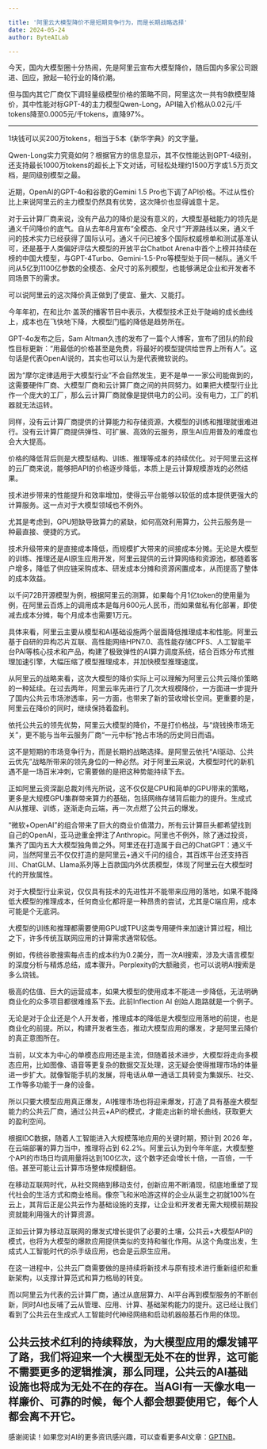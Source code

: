 ```yaml
---

title: '阿里云大模型降价不是短期竞争行为，而是长期战略选择'
date: 2024-05-24
author: ByteAILab

---
```


今天，国内大模型圈十分热闹，先是阿里云宣布大模型降价，随后国内多家公司跟进、回应，掀起一轮行业的降价潮。

但与国内其它厂商仅下调轻量级模型价格的策略不同，阿里这次一共有9款模型降价，其中性能对标GPT-4的主力模型Qwen-Long，API输入价格从0.02元/千tokens降至0.0005元/千tokens，直降97%。

---
1块钱可以买200万tokens，相当于5本《新华字典》的文字量。

Qwen-Long实力究竟如何？根据官方的信息显示，其不仅性能达到GPT-4级别，还支持最长1000万tokens的超长上下文对话，可轻松处理约1500万字或1.5万页文档，是同级别模型之最。

近期，OpenAI的GPT-4o和谷歌的Gemini 1.5 Pro也下调了API价格。不过从性价比上来说阿里云的主力模型仍然具有优势，这次降价也显得诚意十足。

对于云计算厂商来说，没有产品力的降价是没有意义的，大模型基础能力的领先是通义千问降价的底气。自从去年8月宣布“全模态、全尺寸”开源路线以来，通义千问的技术实力已经获得了国际认可。通义千问已被多个国际权威榜单和测试基准认可，还是基于人类偏好评估大模型的开放平台Chatbot Arena中首个上榜并持续在榜的中国大模型，与GPT-4Turbo、Gemini-1.5-Pro等模型处于同一梯队。通义千问从5亿到1100亿参数的全模态、全尺寸的系列模型，也能够满足企业和开发者不同场景下的需求。

可以说阿里云的这次降价真正做到了便宜、量大、又能打。

今年年初，在和比尔·盖茨的播客节目中表示，大模型技术正处于陡峭的成长曲线上，成本也在飞快地下降，大模型门槛的降低是趋势所在。

GPT-4o发布之后，Sam Altman久违的发布了一篇个人博客，宣布了团队的阶段性目标更新：“用最低的价格甚至是免费，将最好的模型提供给世界上所有人”。这句话是代表OpenAI说的，其实也可以认为是代表微软说的。

因为“摩尔定律适用于大模型行业”不会自然发生，更不是单一一家公司能做到的，这需要硬件厂商、大模型厂商和云计算厂商之间的共同努力。如果把大模型行业比作一个庞大的工厂，那么云计算厂商就像是提供电力的公司。没有电力，工厂的机器就无法运转。

同样，没有云计算厂商提供的计算能力和存储资源，大模型的训练和推理就很难进行。没有云计算厂商提供弹性、可扩展、高效的云服务，原生AI应用普及的难度也会大大提高。

价格的降低背后则是大模型结构、训练、推理等成本的持续优化。对于阿里云这样的云厂商来说，能够把API的价格逐步降低，本质上是云计算规模游戏的必然结果。

技术进步带来的性能提升和效率增加，使得云平台能够以较低的成本提供更强大的计算服务。这一点对于大模型领域也不例外。

尤其是考虑到，GPU短缺导致算力的紧缺，如何高效利用算力，公共云服务是一种最直接、便捷的方式。

技术升级带来的是直接成本降低，而规模扩大带来的间接成本分摊。无论是大模型的训练、推理还是AI原生应用开发，阿里云提供的云计算网络和资源池，都随着客户增多，降低了供应链采购成本、研发成本分摊和资源闲置成本，从而提高了整体的成本效益。

以千问72B开源模型为例，根据阿里云的测算，如果每个月1亿token的使用量为例，在阿里云百炼上的调用成本是每月600元人民币，而如果做私有化部署，即使减去成本分摊，每个月成本也需要1万元。

具体来看，阿里云主要从模型和AI基础设施两个层面降低推理成本和性能。阿里云基于自研的异构芯片互联、高性能网络HPN7.0、高性能存储CPFS、人工智能平台PAI等核心技术和产品，构建了极致弹性的AI算力调度系统，结合百炼分布式推理加速引擎，大幅压缩了模型推理成本，并加快模型推理速度。

从阿里云的战略来看，这次大模型的降价实际上可以理解为阿里云公共云降价策略的一种延续。在过去两年，阿里云率先进行了几次大规模降价，一方面进一步提升了国内公共云市场渗透率，另一方面，也带来了新的营收增长空间。更重要的是，阿里云在降价的同时，继续保持着盈利。

依托公共云的领先优势，阿里云大模型的降价，不是打价格战，与“烧钱换市场无关”，更不能与当年云服务厂商“一元中标”抢占市场的历史同日而语。

这不是短期的市场竞争行为，而是长期的战略选择。是阿里云依托“AI驱动、公共云优先”战略所带来的领先身位的一种必然。对于阿里云来说，大模型时代的新机遇不是一场百米冲刺，它需要做的是把这种势能持续下去。

正如阿里云资深副总裁刘伟光所说，这不仅仅是CPU和简单的GPU带来的策略，更多是大规模GPU集群带来算力的基础，包括网络存储背后能力的提升。生成式AI从推理、训练，逐渐走向云端，再一次点燃了公共云的爆发。

“微软+OpenAI”的组合带来了巨大的商业价值潜力，所有云计算巨头都希望找到自己的OpenAI，亚马逊重金押注了Anthropic。阿里也不例外，除了通过投资，集齐了国内五大大模型独角兽之外。阿里还在打造属于自己的ChatGPT：通义千问，当然阿里云不仅仅打造的是阿里云+通义千问的组合，其百炼平台还支持百川、ChatGLM、Llama系列等上百款国内外优质模型，体现了阿里云在大模型时代的开放属性。

对于大模型行业来说，仅仅具有技术的先进性并不能带来应用的落地，如果不能降低大模型的推理成本，任何商业化都将是一种昂贵的尝试，尤其是C端应用，成本可能是个无底洞。

大模型的训练和推理都需要使用GPU或TPU这类专用硬件来加速计算过程，相比之下，许多传统互联网应用的计算需求通常较低。

例如，传统谷歌搜索每点击的成本约为0.2美分，而一次AI搜索，涉及大语言模型的深度分析与精炼总结，成本骤升。Perplexity的大额融资，也可以说明AI搜索是多么烧钱。

极高的估值、巨大的运营成本，如果大模型的使用成本不能进一步降低，无法明确商业化的众多项目都很难维系下去。此前Inflection AI 创始人跑路就是一个例子。

无论是对于企业还是个人开发者，推理成本的降低是大模型应用落地的前提，也是商业化的前提。所以，构建开发者生态，推动大模型应用的爆发，才是阿里云降价的真正意图所在。

当前，以文本为中心的单模态应用还是主流，但随着技术进步，大模型将走向多模态应用，比如图像、语音等更复杂的数据交互处理，这无疑会使得推理市场的体量进一步扩大。就像智能手机的发展，将电话从单一通话工具转变为集娱乐、社交、工作等多功能于一身的设备。

所以只要大模型应用真正爆发，AI推理市场也将迎来爆发，打造了具有基座大模型能力的公共云厂商，通过公共云+API的模式，才能走出新的增长曲线，获取更大的盈利空间。

根据IDC数据，随着人工智能进入大规模落地应用的关键时期，预计到 2026 年，在云端部署的算力当中，推理将占到 62.2%。阿里云认为到今年年底，大模型整个API的市场日均调用量将达到100亿次，这个数字还会增长十倍，一百倍，一千倍。甚至可能让云计算市场整体规模翻倍。

在移动互联网时代，从社交网络到移动支付，创新应用不断涌现，彻底地重塑了现代社会的生活方式和商业格局。像奈飞和米哈游这样的企业从诞生之初就100%在云上，其背后正是公共云作为基础设施的支撑，让企业和开发者无需大规模前期投资就能利用强大的计算资源。

正如云计算为移动互联网的爆发式增长提供了必要的土壤，公共云+大模型API的模式，也将为大模型的爆款应用提供类似的支持和催化作用。从这个角度出发，生成式人工智能时代的杀手级应用，也会是云原生应用。

在这一进程中，公共云厂商需要做的是持续将新技术与原有技术进行重新组织和重新架构，以支撑计算范式和算力格局的转变。

而以阿里云为代表的云计算厂商，通过从底层算力、AI平台再到模型服务的不断创新，同时AI也反哺了云从管理、应用、计算、基础架构能力的提升。这已经让我们看到了公共云在生成式人工智能时代神经网络和启动机器般基石作用的体现。

公共云技术红利的持续释放，为大模型应用的爆发铺平了路，我们将迎来一个大模型无处不在的世界，这可能不需要更多的逻辑推演，那么同理，公共云的AI基础设施也将成为无处不在的存在。当AGI有一天像水电一样廉价、可靠的时候，每个人都会想要使用它，每个人都会离不开它。
---
感谢阅读！如果您对AI的更多资讯感兴趣，可以查看更多AI文章：[GPTNB](https://gptnb.com)。
